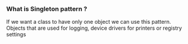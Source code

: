 ### What is Singleton pattern ?

If we want a class to have only one object we can use this pattern.  
Objects that are used for logging, device drivers for printers or registry settings
